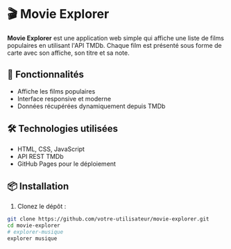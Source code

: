 # 🎬 Movie Explorer

**Movie Explorer** est une application web simple qui affiche une liste de films populaires en utilisant l'API TMDb. Chaque film est présenté sous forme de carte avec son affiche, son titre et sa note.

## 🚀 Fonctionnalités

- Affiche les films populaires
- Interface responsive et moderne
- Données récupérées dynamiquement depuis TMDb

## 🛠️ Technologies utilisées

- HTML, CSS, JavaScript
- API REST TMDb
- GitHub Pages pour le déploiement

## 📦 Installation

1. Clonez le dépôt :
```bash
git clone https://github.com/votre-utilisateur/movie-explorer.git
cd movie-explorer
# explorer-musique
explorer musique
